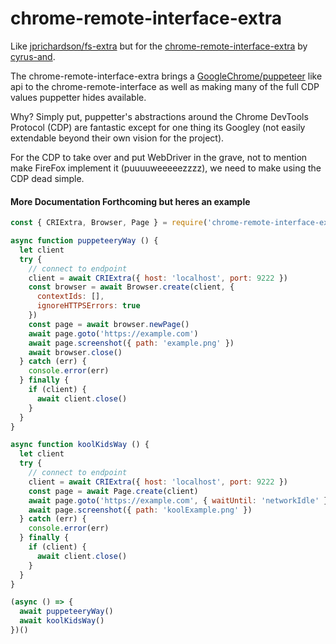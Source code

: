 chrome-remote-interface-extra
=======================

Like [jprichardson/fs-extra](https://github.com/jprichardson/node-fs-extra) but for the [chrome-remote-interface-extra](https://github.com/cyrus-and/chrome-remote-interface) by [cyrus-and](https://github.com/cyrus-and).

The chrome-remote-interface-extra brings a [GoogleChrome/puppeteer](https://github.com/GoogleChrome/puppeteer) like api to the chrome-remote-interface as well as making many of the full CDP values puppetter hides available.

Why? Simply put, puppetter's abstractions around the Chrome DevTools Protocol (CDP) are fantastic except for one thing its Googley (not easily extendable beyond their own vision for the project).

For the CDP to take over and put WebDriver in the grave, not to mention make FireFox implement it (puuuuweeeeezzzz), we need to make using the CDP dead simple.

#### More Documentation Forthcoming but heres an example

```javascript
const { CRIExtra, Browser, Page } = require('chrome-remote-interface-extra')

async function puppeteeryWay () {
  let client
  try {
    // connect to endpoint
    client = await CRIExtra({ host: 'localhost', port: 9222 })
    const browser = await Browser.create(client, {
      contextIds: [],
      ignoreHTTPSErrors: true
    })
    const page = await browser.newPage()
    await page.goto('https://example.com')
    await page.screenshot({ path: 'example.png' })
    await browser.close()
  } catch (err) {
    console.error(err)
  } finally {
    if (client) {
      await client.close()
    }
  }
}

async function koolKidsWay () {
  let client
  try {
    // connect to endpoint
    client = await CRIExtra({ host: 'localhost', port: 9222 })
    const page = await Page.create(client)
    await page.goto('https://example.com', { waitUntil: 'networkIdle' })
    await page.screenshot({ path: 'koolExample.png' })
  } catch (err) {
    console.error(err)
  } finally {
    if (client) {
      await client.close()
    }
  }
}

(async () => {
  await puppeteeryWay()
  await koolKidsWay()
})()
```